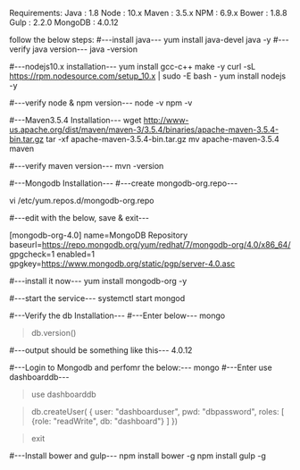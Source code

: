 
Requirements:
Java : 1.8
Node : 10.x
Maven : 3.5.x
NPM : 6.9.x
Bower : 1.8.8
Gulp : 2.2.0
MongoDB : 4.0.12

follow the below steps:
#---install java---
yum install java-devel java -y
#--- verify java version---
java -version

#---nodejs10.x installation---
yum install gcc-c++ make -y
curl -sL https://rpm.nodesource.com/setup_10.x | sudo -E bash -
yum install nodejs -y

#---verify node & npm version---
node -v 
npm -v

#---Maven3.5.4 Installation---
wget http://www-us.apache.org/dist/maven/maven-3/3.5.4/binaries/apache-maven-3.5.4-bin.tar.gz
tar -xf apache-maven-3.5.4-bin.tar.gz
mv apache-maven-3.5.4 maven


#---verify maven version---
mvn -version

#---Mongodb Installation---
#---create mongodb-org.repo---

vi /etc/yum.repos.d/mongodb-org.repo

#---edit with the below, save & exit---

[mongodb-org-4.0]
name=MongoDB Repository
baseurl=https://repo.mongodb.org/yum/redhat/7/mongodb-org/4.0/x86_64/
gpgcheck=1
enabled=1
gpgkey=https://www.mongodb.org/static/pgp/server-4.0.asc

#---install it now---
yum install mongodb-org -y

#---start the service---
systemctl start mongod

#---Verify the db Installation---
#---Enter below---
mongo
>db.version()

#---output should be something like this---
4.0.12

#---Login to Mongodb and perfomr the below:---
mongo
#---Enter use dashboarddb---
>use dashboarddb

>db.createUser(
                 {
                   user: "dashboarduser",
                   pwd: "dbpassword",
                   roles: [
                      {role: "readWrite", db: "dashboard"}
                           ]
                   })

>exit


#---Install bower and gulp---
npm install bower -g
npm install gulp -g







